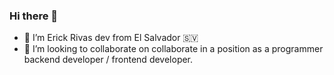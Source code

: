 ### Hi there 👋
- 👱 I’m Erick Rivas dev from El Salvador :el_salvador:  
- 👯 I’m looking to collaborate on collaborate in a position as a programmer backend developer / frontend developer.
<!--
**iAmRivard/iAmRivard** is a ✨ _special_ ✨ repository because its `README.md` (this file) appears on your GitHub profile.

Here are some ideas to get you started:

- 🔭 I’m currently working on ...
- 🌱 I’m currently learning ...
- 👯 I’m looking to collaborate on ...
- 🤔 I’m looking for help with ...
- 💬 Ask me about ...
- 📫 How to reach me: ...
- 😄 Pronouns: ...
- ⚡ Fun fact: ...
-->
